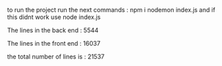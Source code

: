 to run the project run the next commands : 
npm i 
nodemon index.js and if this didnt work use node index.js

The lines in the back end : 5544

The lines in the front end : 16037

the total number of lines is : 21537